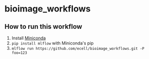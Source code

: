 # bioimage_workflows

## How to run this workflow

1. Install [Miniconda](https://docs.conda.io/en/latest/miniconda.html)
1. `pip install mlflow` with Miniconda's pip
1. `mlflow run https://github.com/ecell/bioimage_workflows.git -P foo=123`
